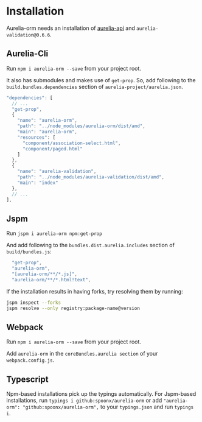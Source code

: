 # Installation

Aurelia-orm needs an installation of [aurelia-api](https://www.npmjs.com/package/aurelia-api) and `aurelia-validation@0.6.6`.

## Aurelia-Cli

Run `npm i aurelia-orm --save` from your project root.

It also has submodules and makes use of `get-prop`. So, add following to the `build.bundles.dependencies` section of `aurelia-project/aurelia.json`.

```js
"dependencies": [
  // ...
  "get-prop",
  {
    "name": "aurelia-orm",
    "path": "../node_modules/aurelia-orm/dist/amd",
    "main": "aurelia-orm",
    "resources": [
      "component/association-select.html",
      "component/paged.html"
    ]
  },
  {
    "name": "aurelia-validation",
    "path": "../node_modules/aurelia-validation/dist/amd",
    "main": "index"
  },
  // ...
],
```

## Jspm

Run `jspm i aurelia-orm npm:get-prop`

And add following to the `bundles.dist.aurelia.includes` section of `build/bundles.js`:

```js
  "get-prop",
  "aurelia-orm",
  "[aurelia-orm/**/*.js]",
  "aurelia-orm/**/*.html!text",
```

If the installation results in having forks, try resolving them by running:

```sh
jspm inspect --forks
jspm resolve --only registry:package-name@version
```

## Webpack

Run `npm i aurelia-orm --save` from your project root.

Add `aurelia-orm` in the `coreBundles.aurelia section` of your `webpack.config.js`.

## Typescript

Npm-based installations pick up the typings automatically. For Jspm-based installations, run `typings i github:spoonx/aurelia-orm` or add `"aurelia-orm": "github:spoonx/aurelia-orm",` to your `typings.json` and run `typings i`.
